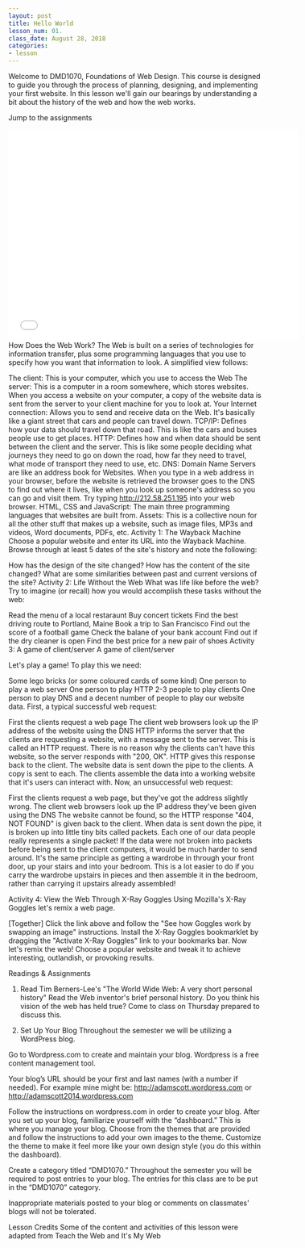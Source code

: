 ```yaml
---
layout: post
title: Hello World
lesson_num: 01.
class_date: August 28, 2018
categories:
- lesson
---
```



Welcome to DMD1070, Foundations of Web Design. This course is designed to guide you through the process of planning, designing, and implementing your first website. In this lesson we'll gain our bearings by understanding a bit about the history of the web and how the web works.

Jump to the assignments

<iframe src="//slid.es/ascott1/dmd1070-1/embed" width="576" height="420" scrolling="no" frameborder="0" webkitallowfullscreen mozallowfullscreen allowfullscreen></iframe>
How Does the Web Work?
The Web is built on a series of technologies for information transfer, plus some programming languages that you use to specify how you want that information to look. A simplified view follows:

The client: This is your computer, which you use to access the Web
The server: This is a computer in a room somewhere, which stores websites. When you access a website on your computer, a copy of the website data is sent from the server to your client machine for you to look at.
Your Internet connection: Allows you to send and receive data on the Web. It's basically like a giant street that cars and people can travel down.
TCP/IP: Defines how your data should travel down that road. This is like the cars and buses people use to get places.
HTTP: Defines how and when data should be sent between the client and the server. This is like some people deciding what journeys they need to go on down the road, how far they need to travel, what mode of transport they need to use, etc.
DNS: Domain Name Servers are like an address book for Websites. When you type in a web address in your browser, before the website is retrieved the browser goes to the DNS to find out where it lives, like when you look up someone's address so you can go and visit them. Try typing http://212.58.251.195 into your web browser.
HTML, CSS and JavaScript: The main three programming languages that websites are built from.
Assets: This is a collective noun for all the other stuff that makes up a website, such as image files, MP3s and videos, Word documents, PDFs, etc.
Activity 1: The Wayback Machine
Choose a popular website and enter its URL into the Wayback Machine. Browse through at least 5 dates of the site's history and note the following:

How has the design of the site changed?
How has the content of the site changed?
What are some similarities between past and current versions of the site?
Activity 2: Life Without the Web
What was life like before the web? Try to imagine (or recall) how you would accomplish these tasks without the web:

Read the menu of a local restaraunt
Buy concert tickets
Find the best driving route to Portland, Maine
Book a trip to San Francisco
Find out the score of a football game
Check the balane of your bank account
Find out if the dry cleaner is open
Find the best price for a new pair of shoes
Activity 3: A game of client/server
A game of client/server

Let's play a game! To play this we need:

Some lego bricks (or some coloured cards of some kind)
One person to play a web server
One person to play HTTP
2-3 people to play clients
One person to play DNS
and a decent number of people to play our website data.
First, a typical successful web request:

First the clients request a web page
The client web browsers look up the IP address of the website using the DNS
HTTP informs the server that the clients are requesting a website, with a message sent to the server. This is called an HTTP request.
There is no reason why the clients can't have this website, so the server responds with "200, OK". HTTP gives this response back to the client.
The website data is sent down the pipe to the clients. A copy is sent to each.
The clients assemble the data into a working website that it's users can interact with.
Now, an unsuccessful web request:

First the clients request a web page, but they've got the address slightly wrong.
The client web browsers look up the IP address they've been given using the DNS
The website cannot be found, so the HTTP response "404, NOT FOUND" is given back to the client.
When data is sent down the pipe, it is broken up into little tiny bits called packets. Each one of our data people really represents a single packet! If the data were not broken into packets before being sent to the client computers, it would be much harder to send around. It's the same principle as getting a wardrobe in through your front door, up your stairs and into your bedroom. This is a lot easier to do if you carry the wardrobe upstairs in pieces and then assemble it in the bedroom, rather than carrying it upstairs already assembled!

Activity 4: View the Web Through X-Ray Goggles
Using Mozilla's X-Ray Goggles let's remix a web page.

[Together] Click the link above and follow the "See how Goggles work by swapping an image" instructions.
Install the X-Ray Goggles bookmarklet by dragging the "Activate X-Ray Goggles" link to your bookmarks bar.
Now let's remix the web! Choose a popular website and tweak it to achieve interesting, outlandish, or provoking results.

Readings & Assignments
1. Read Tim Berners-Lee's "The World Wide Web: A very short personal history"
Read the Web inventor's brief personal history. Do you think his vision of the web has held true? Come to class on Thursday prepared to discuss this.

2. Set Up Your Blog
Throughout the semester we will be utilizing a WordPress blog.

Go to Wordpress.com to create and maintain your blog. Wordpress is a free content management tool.

Your blog’s URL should be your first and last names (with a number if needed). For example mine might be: http://adamscott.wordpress.com or http://adamscott2014.wordpress.com

Follow the instructions on wordpress.com in order to create your blog. After you set up your blog, familiarize yourself with the “dashboard.” This is where you manage your blog. Choose from the themes that are provided and follow the instructions to add your own images to the theme. Customize the theme to make it feel more like your own design style (you do this within the dashboard).

Create a category titled “DMD1070.” Throughout the semester you will be required to post entries to your blog. The entries for this class are to be put in the “DMD1070” category.

Inappropriate materials posted to your blog or comments on classmates' blogs will not be tolerated.

Lesson Credits
Some of the content and activities of this lesson were adapted from Teach the Web and It's My Web

